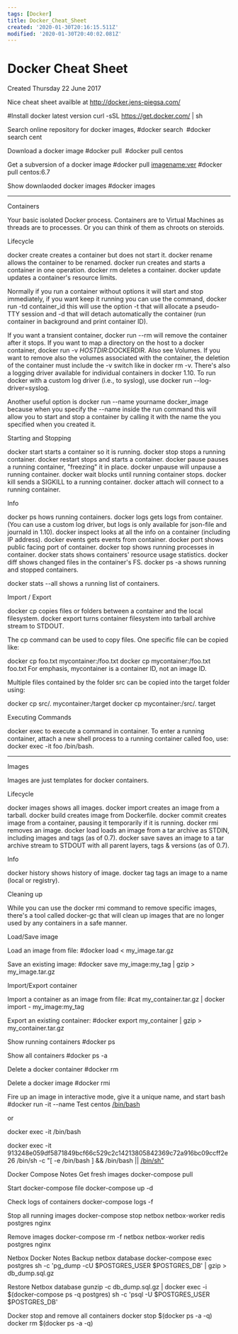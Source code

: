 ```yaml
---
tags: [Docker]
title: Docker_Cheat_Sheet
created: '2020-01-30T20:16:15.511Z'
modified: '2020-01-30T20:40:02.081Z'
---
```


# Docker Cheat Sheet
Created Thursday 22 June 2017

Nice cheat sheet availble at <http://docker.jens-piegsa.com/>

#Install docker latest version
curl -sSL <https://get.docker.com/> | sh

Search online repository for docker images,
#docker search <image name>
#docker search cent

Download a docker image
#docker pull <image name>
#docker pull centos

Get a subversion of a docker image
#docker pull <imagename:ver>
#docker pull centos:6.7

Show downlaoded docker images
#docker images


*****

Containers

Your basic isolated Docker process. Containers are to Virtual Machines as threads are to processes. Or you can think of them as chroots on steroids.

Lifecycle

docker create 		creates a container but does not start it.
docker rename 		allows the container to be renamed.
docker run 			creates and starts a container in one operation.
docker rm 			deletes a container.
docker update 		updates a container's resource limits.

Normally if you run a container without options it will start and stop immediately, if you want keep it running you can use the command, docker run -td container_id this will use the option -t that will allocate a pseudo-TTY session and -d that will detach automatically the container (run container in background and print container ID).

If you want a transient container, docker run --rm will remove the container after it stops.
If you want to map a directory on the host to a docker container, docker run -v $HOSTDIR:$DOCKERDIR. Also see Volumes.
If you want to remove also the volumes associated with the container, the deletion of the container must include the -v switch like in docker rm -v.
There's also a logging driver available for individual containers in docker 1.10. To run docker with a custom log driver (i.e., to syslog), use docker run --log-driver=syslog.

Another useful option is docker run --name yourname docker_image because when you specify the --name inside the run command this will allow you to start and stop a container by calling it with the name the you specified when you created it.

Starting and Stopping

docker start 		starts a container so it is running.
docker stop 		stops a running container.
docker restart 	stops and starts a container.
docker pause 	pauses a running container, "freezing" it in place.
docker unpause 	will unpause a running container.
docker wait 		blocks until running container stops.
docker kill 		sends a SIGKILL to a running container.
docker attach 	will connect to a running container.

Info

docker ps 		hows running containers.
docker logs 		gets logs from container. (You can use a custom log driver, but logs is only available for json-file and journald in 1.10).
docker inspect 	looks at all the info on a container (including IP address).
docker events 	gets events from container.
docker port 		shows public facing port of container.
docker top 		shows running processes in container.
docker stats 		shows containers' resource usage statistics.
docker diff 		shows changed files in the container's FS.
docker ps -a 		shows running and stopped containers.

docker stats --all 	shows a running list of containers.

Import / Export

docker cp 		copies files or folders between a container and the local filesystem.
docker export 	turns container filesystem into tarball archive stream to STDOUT.

The cp command can be used to copy files. One specific file can be copied like:

docker cp foo.txt mycontainer:/foo.txt
docker cp mycontainer:/foo.txt foo.txt
For emphasis, mycontainer is a container ID, not an image ID.

Multiple files contained by the folder src can be copied into the target folder using:

docker cp src/. mycontainer:/target
docker cp mycontainer:/src/. target

Executing Commands

docker exec 		to execute a command in container.
To enter a running container, attach a new shell process to a running container called foo, use: docker exec -it foo /bin/bash.


*****

Images

Images are just templates for docker containers.

Lifecycle

docker images 		shows all images.
docker import 		creates an image from a tarball.
docker build 			creates image from Dockerfile.
docker commit 		creates image from a container, pausing it temporarily if it is running.
docker rmi 			removes an image.
docker load 			loads an image from a tar archive as STDIN, including images and tags (as of 0.7).
docker save 			saves an image to a tar archive stream to STDOUT with all parent layers, tags & versions (as of 0.7).

Info

docker history 		shows history of image.
docker tag 			tags an image to a name (local or registry).

Cleaning up

While you can use the docker rmi command to remove specific images, there's a tool called docker-gc that will clean up images that are no longer used by any containers in a safe manner.

Load/Save image

Load an image from file:
#docker load < my_image.tar.gz

Save an existing image:
#docker save my_image:my_tag | gzip > my_image.tar.gz

Import/Export container

Import a container as an image from file:
#cat my_container.tar.gz | docker import - my_image:my_tag

Export an existing container:
#docker export my_container | gzip > my_container.tar.gz



Show running containers 
#docker ps

Show all containers
#docker ps -a

Delete a docker container
#docker rm <container ID or Name>

Delete a docker image
#docker rmi <image ID or Name>

Fire up an image in interactive mode, give it a unique name, and start bash 
#docker run -it --name Test centos [/bin/bash](file:///bin/bash)

or

docker exec -it <containerID> /bin/bash

docker exec -it 913248e059df5871849bcf66c529c2c14213805842369c72a916bc09ccff2e26 /bin/sh -c "[ -e /bin/bash ] && /bin/bash || [/bin/sh"](file:///bin/sh%22)


Docker Compose Notes
Get fresh images
docker-compose pull

Start docker-compose file
docker-compose up -d

Check logs of containers
docker-compose logs -f

Stop all running images
docker-compose stop netbox netbox-worker redis postgres nginx

Remove images
docker-compose rm -f netbox netbox-worker redis postgres nginx


Netbox Docker Notes
Backup netbox database
docker-compose exec postgres sh -c 'pg_dump -cU $POSTGRES_USER $POSTGRES_DB' | gzip > db_dump.sql.gz

Restore Netbox database
gunzip -c db_dump.sql.gz | docker exec -i $(docker-compose ps -q postgres) sh -c 'psql -U $POSTGRES_USER $POSTGRES_DB'

Docker stop and remove all containers
docker stop $(docker ps -a -q)
docker rm $(docker ps -a -q)




